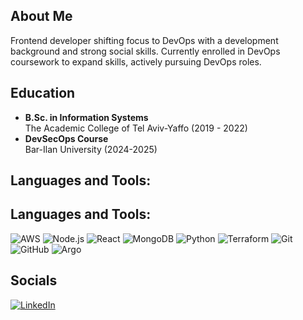 ## About Me
Frontend developer shifting focus to DevOps with a development background and strong social skills. Currently enrolled
in DevOps coursework to expand skills, actively pursuing DevOps roles.

## Education
- **B.Sc. in Information Systems**  
  The Academic College of Tel Aviv-Yaffo (2019 - 2022)
- **DevSecOps Course**  
  Bar-Ilan University (2024-2025)
## Languages and Tools:
## Languages and Tools:
<p align="left">
  <img src="https://img.shields.io/badge/AWS-%23FF9900?style=flat-square&logo=amazon-aws&logoColor=white" alt="AWS"/>
  <img src="https://img.shields.io/badge/Node.js-339933?style=flat-square&logo=node.js&logoColor=white" alt="Node.js"/>
  <img src="https://img.shields.io/badge/React-%23282C34?style=flat-square&logo=react&logoColor=61DAFB" alt="React"/>
  <img src="https://img.shields.io/badge/MongoDB-%2347A248?style=flat-square&logo=mongodb&logoColor=white" alt="MongoDB"/>
  <img src="https://img.shields.io/badge/Python-%233776AB?style=flat-square&logo=python&logoColor=white" alt="Python"/>
  <img src="https://img.shields.io/badge/Terraform-%2346A0D8?style=flat-square&logo=terraform&logoColor=white" alt="Terraform"/>
  <img src="https://img.shields.io/badge/Git-F05032?style=flat-square&logo=git&logoColor=white" alt="Git"/>
  <img src="https://img.shields.io/badge/GitHub-%23121011?style=flat-square&logo=github&logoColor=white" alt="GitHub"/>
  <img src="https://img.shields.io/badge/Argo-%2300C6D7?style=flat-square&logo=argo&logoColor=white" alt="Argo"/>
</p>
  <!-- Add more logos as needed -->
</p>

## Socials
<p align="left">
  <a href="https://www.linkedin.com/in/raz-sherf/" target="_blank">
    <img src="https://img.shields.io/badge/LinkedIn-0A66C2?style=for-the-badge&logo=linkedin&logoColor=white" alt="LinkedIn"/>
  </a>
</p>
